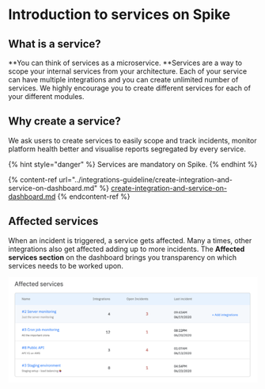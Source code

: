 # Introduction to services on Spike

## **What is a service?**

**You can think of services as a microservice. **Services are a way to scope your internal services from your architecture. Each of your service can have multiple integrations and you can create unlimited number of services. We highly encourage you to create different services for each of your different modules.

## Why create a service?

We ask users to create services to easily scope and track incidents, monitor platform health better and visualise reports segregated by every service.

{% hint style="danger" %}
Services are mandatory on Spike.
{% endhint %}

{% content-ref url="../integrations-guideline/create-integration-and-service-on-dashboard.md" %}
[create-integration-and-service-on-dashboard.md](../integrations-guideline/create-integration-and-service-on-dashboard.md)
{% endcontent-ref %}

## Affected services

When an incident is triggered, a service gets affected. Many a times, other integrations also get affected adding up to more incidents. The **Affected services section** on the dashboard brings you transparency on which services needs to be worked upon.

![Affected services on Spike](<../.gitbook/assets/Screenshot 2020-06-24 at 10.37.32 AM.png>)
